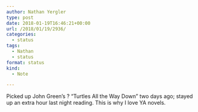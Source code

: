 ```yaml
---
author: Nathan Yergler
type: post
date: 2018-01-19T16:46:21+00:00
url: /2018/01/19/2936/
categories:
  - status
tags:
  - Nathan
  - status
format: status
kind:
  - Note

---
```

Picked up John Green’s ? “Turtles All the Way Down” two days ago; stayed up an extra hour last night reading. This is why I love YA novels.